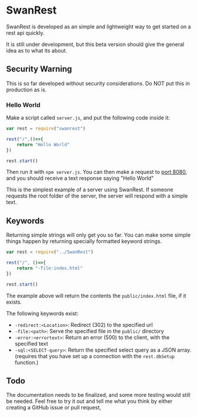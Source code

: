 # SwanRest
SwanRest is developed as an simple and lightweight way to get started on a rest api quickly.

It is still under development, but this beta version should give the general idea as to what its about.

## Security Warning
This is so far developed without security considerations. Do NOT put this in production as is.

### Hello World
Make a script called `server.js`, and put the following code inside it:
```javascript
var rest = require("swanrest")

rest("/",()=>{
    return "Hello World"
})

rest.start()
```

Then run it with `npm server.js`. You can then make a request to [port 8080](http://localhost:8080/), and you should receive a text response saying "Hello World"

This is the simplest example of  a server using SwanRest. If someone requests the root folder of the server, the server will respond with a simple text.

## Keywords

Returning simple strings will only get you so far. You can make some simple things happen by returning specially formatted keyword strings.

```javascript
var rest = require("../SwanRest")

rest("/", ()=>{
    return "-file:index.html"
})

rest.start()
```

The example above will return the contents the ```public/index.html``` file, if it exists.

The following keywords exist:
 - ```-redirect:<Location>```: Redirect (302) to the specified url
 - ```-file:<path>```: Serve the specified file in the ```public/``` directory
 - ```-error:<errortext>```: Return an error (500) to the client, with the specified text
 - ```-sql:<SELECT-query>```: Return the specified select query as a JSON array. (requires that you have set up a connection with the ```rest.dbSetup``` function.)

## Todo
The documentation needs to be finalized, and some more testing would still be needed. Feel free to try it out and tell me what you think by either creating a GitHub issue or pull request,
